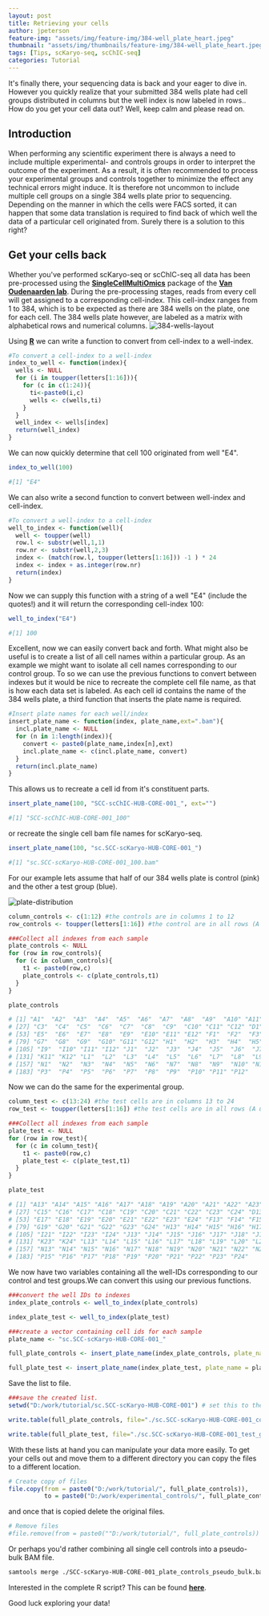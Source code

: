 ```yaml
---
layout: post
title: Retrieving your cells
author: jpeterson
feature-img: "assets/img/feature-img/384-well_plate_heart.jpeg"
thumbnail: "assets/img/thumbnails/feature-img/384-well_plate_heart.jpeg"
tags: [Tips, scKaryo-seq, scChIC-seq]
categories: Tutorial
---
```


It's finally there, your sequencing data is back and your eager to dive in. However you quickly realize that your submitted 384 wells plate had cell groups distributed in columns but the well index is now labeled in rows.. How do you get your cell data out? Well, keep calm and please read on.

## Introduction

When performing any scientific experiment there is always a need to include multiple experimental- and controls groups in order to interpret the outcome of the experiment. As a result, it is often recommended to process your experimental groups and controls together to minimize the effect any technical errors might induce. It is therefore not uncommon to include multiple cell groups on a single 384 wells plate prior to sequencing. Depending on the manner in which the cells were FACS sorted, it can happen that some data translation is required to find back of which well the data of a particular cell originated from. Surely there is a solution to this right?

## Get your cells back

Whether you've performed scKaryo-seq or scChIC-seq all data has been pre-processed using the [**SingleCellMultiOmics**](https://github.com/BuysDB/SingleCellMultiOmics) package of the [**Van Oudenaarden lab**](https://www.hubrecht.eu/research-groups/van-oudenaarden-group/). During the pre-processing stages, reads from every cell will get assigned to a corresponding cell-index. This cell-index ranges from 1 to 384, which is to be expected as there are 384 wells on the plate, one for each cell. The 384 wells plate however, are labeled as a matrix with alphabetical rows and numerical columns. ![384-wells-layout](https://handling-solutions.eppendorf.com/fileadmin/_processed_/2/d/csm_16_und_24_CMYK_graphic_0574a0959a.jpg)

Using [**R**](https://cran.rstudio.com/) we can write a function to convert from cell-index to a well-index.

``` r
#To convert a cell-index to a well-index
index_to_well <- function(index){
  wells <- NULL
  for (i in toupper(letters[1:16])){
    for (c in c(1:24)){
      ti<-paste0(i,c)
      wells <- c(wells,ti)
    }
  }
  well_index <- wells[index]
  return(well_index)
} 
```

We can now quickly determine that cell 100 originated from well "E4".

``` r
index_to_well(100)

#[1] "E4"
```

We can also write a second function to convert between well-index and cell-index.

``` r
#To convert a well-index to a cell-index
well_to_index <- function(well){
  well <- toupper(well)
  row.l <- substr(well,1,1)
  row.nr <- substr(well,2,3)
  index <- (match(row.l, toupper(letters[1:16])) -1 ) * 24
  index <- index + as.integer(row.nr)
  return(index)
}
```

Now we can supply this function with a string of a well "E4" (include the quotes!) and it will return the corresponding cell-index 100:

``` r
well_to_index("E4")

#[1] 100
```

Excellent, now we can easily convert back and forth. What might also be useful is to create a list of all cell names within a particular group. As an example we might want to isolate all cell names corresponding to our control group. To so we can use the previous functions to convert between indexes but it would be nice to recreate the complete cell file name, as that is how each data set is labeled. As each cell id contains the name of the 384 wells plate, a third function that inserts the plate name is required.

``` r
#Insert plate names for each well/index
insert_plate_name <- function(index, plate_name,ext=".bam"){
  incl.plate_name <- NULL
  for (n in 1:length(index)){
    convert <- paste0(plate_name,index[n],ext)
    incl.plate_name <- c(incl.plate_name, convert)
  }
  return(incl.plate_name)
}
```

This allows us to recreate a cell id from it's constituent parts.

``` r
insert_plate_name(100, "SCC-scChIC-HUB-CORE-001_", ext="")

#[1] "SCC-scChIC-HUB-CORE-001_100"
```

or recreate the single cell bam file names for scKaryo-seq.

``` r
insert_plate_name(100, "sc.SCC-scKaryo-HUB-CORE-001_")

#[1] "sc.SCC-scKaryo-HUB-CORE-001_100.bam"
```

For our example lets assume that half of our 384 wells plate is control (pink) and the other a test group (blue).

![plate-distribution](https://www.integra-biosciences.com/sites/default/files/styles/medium/public/images/mastermix1.png?itok=lqVu9E_n)

``` r
column_controls <- c(1:12) #the controls are in columns 1 to 12
row_controls <- toupper(letters[1:16]) #the control are in all rows (A until P)

###Collect all indexes from each sample
plate_controls <- NULL
for (row in row_controls){
  for (c in column_controls){ 
    t1 <- paste0(row,c)
    plate_controls <- c(plate_controls,t1)
  }
}

plate_controls

# [1] "A1"  "A2"  "A3"  "A4"  "A5"  "A6"  "A7"  "A8"  "A9"  "A10" "A11" "A12" "B1"  "B2"  "B3"  "B4"  "B5"  "B6"  "B7"  "B8"  "B9"  "B10" "B11" "B12" "C1"  "C2" 
# [27] "C3"  "C4"  "C5"  "C6"  "C7"  "C8"  "C9"  "C10" "C11" "C12" "D1"  "D2"  "D3"  "D4"  "D5"  "D6"  "D7"  "D8"  "D9"  "D10" "D11" "D12" "E1"  "E2"  "E3"  "E4" 
# [53] "E5"  "E6"  "E7"  "E8"  "E9"  "E10" "E11" "E12" "F1"  "F2"  "F3"  "F4"  "F5"  "F6"  "F7"  "F8"  "F9"  "F10" "F11" "F12" "G1"  "G2"  "G3"  "G4"  "G5"  "G6" 
# [79] "G7"  "G8"  "G9"  "G10" "G11" "G12" "H1"  "H2"  "H3"  "H4"  "H5"  "H6"  "H7"  "H8"  "H9"  "H10" "H11" "H12" "I1"  "I2"  "I3"  "I4"  "I5"  "I6"  "I7"  "I8" 
# [105] "I9"  "I10" "I11" "I12" "J1"  "J2"  "J3"  "J4"  "J5"  "J6"  "J7"  "J8"  "J9"  "J10" "J11" "J12" "K1"  "K2"  "K3"  "K4"  "K5"  "K6"  "K7"  "K8"  "K9"  "K10"
# [131] "K11" "K12" "L1"  "L2"  "L3"  "L4"  "L5"  "L6"  "L7"  "L8"  "L9"  "L10" "L11" "L12" "M1"  "M2"  "M3"  "M4"  "M5"  "M6"  "M7"  "M8"  "M9"  "M10" "M11" "M12"
# [157] "N1"  "N2"  "N3"  "N4"  "N5"  "N6"  "N7"  "N8"  "N9"  "N10" "N11" "N12" "O1"  "O2"  "O3"  "O4"  "O5"  "O6"  "O7"  "O8"  "O9"  "O10" "O11" "O12" "P1"  "P2" 
# [183] "P3"  "P4"  "P5"  "P6"  "P7"  "P8"  "P9"  "P10" "P11" "P12"
```

Now we can do the same for the experimental group.

``` r
column_test <- c(13:24) #the test cells are in columns 13 to 24
row_test <- toupper(letters[1:16]) #the test cells are in all rows (A until P)

###Collect all indexes from each sample
plate_test <- NULL
for (row in row_test){
  for (c in column_test){ 
    t1 <- paste0(row,c)
    plate_test <- c(plate_test,t1)
  }
}

plate_test

# [1] "A13" "A14" "A15" "A16" "A17" "A18" "A19" "A20" "A21" "A22" "A23" "A24" "B13" "B14" "B15" "B16" "B17" "B18" "B19" "B20" "B21" "B22" "B23" "B24" "C13" "C14"
# [27] "C15" "C16" "C17" "C18" "C19" "C20" "C21" "C22" "C23" "C24" "D13" "D14" "D15" "D16" "D17" "D18" "D19" "D20" "D21" "D22" "D23" "D24" "E13" "E14" "E15" "E16"
# [53] "E17" "E18" "E19" "E20" "E21" "E22" "E23" "E24" "F13" "F14" "F15" "F16" "F17" "F18" "F19" "F20" "F21" "F22" "F23" "F24" "G13" "G14" "G15" "G16" "G17" "G18"
# [79] "G19" "G20" "G21" "G22" "G23" "G24" "H13" "H14" "H15" "H16" "H17" "H18" "H19" "H20" "H21" "H22" "H23" "H24" "I13" "I14" "I15" "I16" "I17" "I18" "I19" "I20"
# [105] "I21" "I22" "I23" "I24" "J13" "J14" "J15" "J16" "J17" "J18" "J19" "J20" "J21" "J22" "J23" "J24" "K13" "K14" "K15" "K16" "K17" "K18" "K19" "K20" "K21" "K22"
# [131] "K23" "K24" "L13" "L14" "L15" "L16" "L17" "L18" "L19" "L20" "L21" "L22" "L23" "L24" "M13" "M14" "M15" "M16" "M17" "M18" "M19" "M20" "M21" "M22" "M23" "M24"
# [157] "N13" "N14" "N15" "N16" "N17" "N18" "N19" "N20" "N21" "N22" "N23" "N24" "O13" "O14" "O15" "O16" "O17" "O18" "O19" "O20" "O21" "O22" "O23" "O24" "P13" "P14"
# [183] "P15" "P16" "P17" "P18" "P19" "P20" "P21" "P22" "P23" "P24"
```

We now have two variables containing all the well-IDs corresponding to our control and test groups.We can convert this using our previous functions.

``` r
###convert the well IDs to indexes
index_plate_controls <- well_to_index(plate_controls)

index_plate_test <- well_to_index(plate_test)

###create a vector containing cell ids for each sample 
plate_name <- "sc.SCC-scKaryo-HUB-CORE-001_"

full_plate_controls <- insert_plate_name(index_plate_controls, plate_name = plate_name, ext=".bam")

full_plate_test <- insert_plate_name(index_plate_test, plate_name = plate_name, ext=".bam")
```

Save the list to file.

``` r
###save the created list.
setwd("D:/work/tutorial/sc.SCC-scKaryo-HUB-CORE-001") # set this to the directory where you want to save the outputs. 

write.table(full_plate_controls, file="./sc.SCC-scKaryo-HUB-CORE-001_controls.txt", sep="\n", row.names = F, col.names = F, quote = F)

write.table(full_plate_test, file="./sc.SCC-scKaryo-HUB-CORE-001_test_group.txt", sep="\n", row.names = F, col.names = F, quote = F)
```

With these lists at hand you can manipulate your data more easily. To get your cells out and move them to a different directory you can copy the files to a different location.

``` r
# Create copy of files
file.copy(from = paste0("D:/work/tutorial/", full_plate_controls)),
          to = paste0("D:/work/experimental_controls/", full_plate_controls))
```

and once that is copied delete the original files.

``` r
# Remove files
#file.remove(from = paste0(""D:/work/tutorial/", full_plate_controls))
```

Or perhaps you'd rather combining all single cell controls into a pseudo-bulk BAM file.

``` bash
samtools merge ./SCC-scKaryo-HUB-CORE-001_plate_controls_pseudo_bulk.bam -b ./plate_controls.txt 
```

Interested in the complete R script? This can be found [**here**](https://github.com/J-PTRson/Single-Cell-Core/blob/main/scripts/Rscripts/Get_your_cells.R).

Good luck exploring your data!
